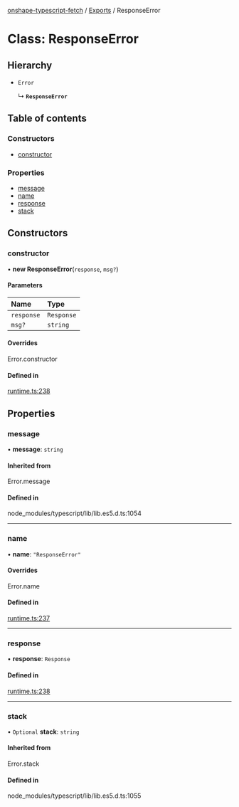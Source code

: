 [onshape-typescript-fetch](../README.md) / [Exports](../modules.md) / ResponseError

# Class: ResponseError

## Hierarchy

- `Error`

  ↳ **`ResponseError`**

## Table of contents

### Constructors

- [constructor](ResponseError.md#constructor)

### Properties

- [message](ResponseError.md#message)
- [name](ResponseError.md#name)
- [response](ResponseError.md#response)
- [stack](ResponseError.md#stack)

## Constructors

### constructor

• **new ResponseError**(`response`, `msg?`)

#### Parameters

| Name | Type |
| :------ | :------ |
| `response` | `Response` |
| `msg?` | `string` |

#### Overrides

Error.constructor

#### Defined in

[runtime.ts:238](https://github.com/toebes/onshape-typescript-fetch/blob/3e11ae1/runtime.ts#L238)

## Properties

### message

• **message**: `string`

#### Inherited from

Error.message

#### Defined in

node_modules/typescript/lib/lib.es5.d.ts:1054

___

### name

• **name**: ``"ResponseError"``

#### Overrides

Error.name

#### Defined in

[runtime.ts:237](https://github.com/toebes/onshape-typescript-fetch/blob/3e11ae1/runtime.ts#L237)

___

### response

• **response**: `Response`

#### Defined in

[runtime.ts:238](https://github.com/toebes/onshape-typescript-fetch/blob/3e11ae1/runtime.ts#L238)

___

### stack

• `Optional` **stack**: `string`

#### Inherited from

Error.stack

#### Defined in

node_modules/typescript/lib/lib.es5.d.ts:1055
